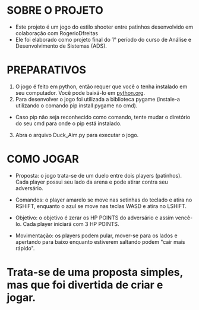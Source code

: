 # SOBRE O PROJETO

- Este projeto é um jogo do estilo shooter entre patinhos desenvolvido em colaboração com RogerioDfreitas
- Ele foi elaborado como projeto final do 1° período do curso de Análise e Desenvolvimento de Sistemas (ADS).

# PREPARATIVOS

1. O jogo é feito em python, então requer que você o tenha instalado em seu computador. Você pode baixá-lo em [python.org](https://www.python.org/).
2. Para desenvolver o jogo foi utilizada a biblioteca pygame (instale-a utilizando o comando pip install pygame no cmd).
  - Caso pip não seja reconhecido como comando, tente mudar o diretório do seu cmd para onde o pip está instalado.
3. Abra o arquivo Duck_Aim.py para executar o jogo.
  
# COMO JOGAR

- Proposta: o jogo trata-se de um duelo entre dois players (patinhos). Cada player possui seu lado da arena e pode atirar contra seu adversário.
  
- Comandos: o player amarelo se move nas setinhas do teclado e atira no RSHIFT, enquanto o azul se move nas teclas WASD e atira no LSHIFT.
  
- Objetivo: o objetivo é zerar os HP POINTS do adversário e assim vencê-lo. Cada player iniciará com 3 HP POINTS.
  
- Movimentação: os players podem pular, mover-se para os lados e apertando para baixo enquanto estiverem saltando podem "cair mais rápido".

# Trata-se de uma proposta simples, mas que foi divertida de criar e jogar.
